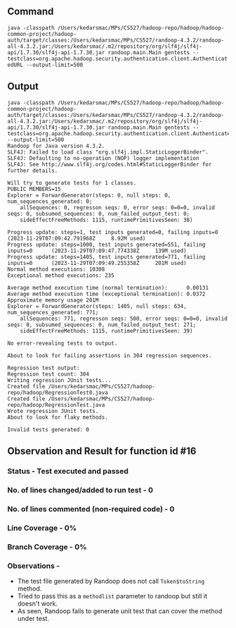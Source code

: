 ## Command

`java -classpath /Users/kedarsmac/MPs/CS527/hadoop-repo/hadoop/hadoop-common-project/hadoop-auth/target/classes:/Users/kedarsmac/MPs/CS527/randoop-4.3.2/randoop-all-4.3.2.jar:/Users/kedarsmac/.m2/repository/org/slf4j/slf4j-api/1.7.30/slf4j-api-1.7.30.jar randoop.main.Main gentests --testclass=org.apache.hadoop.security.authentication.client.AuthenticatedURL --output-limit=500`

## Output

```
java -classpath /Users/kedarsmac/MPs/CS527/hadoop-repo/hadoop/hadoop-common-project/hadoop-auth/target/classes:/Users/kedarsmac/MPs/CS527/randoop-4.3.2/randoop-all-4.3.2.jar:/Users/kedarsmac/.m2/repository/org/slf4j/slf4j-api/1.7.30/slf4j-api-1.7.30.jar randoop.main.Main gentests --testclass=org.apache.hadoop.security.authentication.client.AuthenticatedURL --output-limit=500
Randoop for Java version 4.3.2.
SLF4J: Failed to load class "org.slf4j.impl.StaticLoggerBinder".
SLF4J: Defaulting to no-operation (NOP) logger implementation
SLF4J: See http://www.slf4j.org/codes.html#StaticLoggerBinder for further details.

Will try to generate tests for 1 classes.
PUBLIC MEMBERS=15
Explorer = ForwardGenerator(steps: 0, null steps: 0, num_sequences_generated: 0;
    allSequences: 0, regresson seqs: 0, error seqs: 0=0=0, invalid seqs: 0, subsumed_sequences: 0, num_failed_output_test: 0;
    sideEffectFreeMethods: 1115, runtimePrimitivesSeen: 38)

Progress update: steps=1, test inputs generated=0, failing inputs=0      (2023-11-29T07:09:42.791968Z     8.92M used)
Progress update: steps=1000, test inputs generated=551, failing inputs=0      (2023-11-29T07:09:47.774338Z     139M used)
Progress update: steps=1405, test inputs generated=771, failing inputs=0      (2023-11-29T07:09:49.255358Z     201M used)
Normal method executions: 10308
Exceptional method executions: 235

Average method execution time (normal termination):      0.00131
Average method execution time (exceptional termination): 0.0372
Approximate memory usage 201M
Explorer = ForwardGenerator(steps: 1405, null steps: 634, num_sequences_generated: 771;
    allSequences: 771, regresson seqs: 500, error seqs: 0=0=0, invalid seqs: 0, subsumed_sequences: 0, num_failed_output_test: 271;
    sideEffectFreeMethods: 1115, runtimePrimitivesSeen: 39)

No error-revealing tests to output.

About to look for failing assertions in 304 regression sequences.

Regression test output:
Regression test count: 304
Writing regression JUnit tests...
Created file /Users/kedarsmac/MPs/CS527/hadoop-repo/hadoop/RegressionTest0.java
Created file /Users/kedarsmac/MPs/CS527/hadoop-repo/hadoop/RegressionTest.java
Wrote regression JUnit tests.
About to look for flaky methods.

Invalid tests generated: 0
```

## Observation and Result for function id #16

### Status - Test executed and passed

### No. of lines changed/added to run test - 0

### No. of lines commented (non-required code) - 0

### Line Coverage - 0%

### Branch Coverage - 0%

### Observations -

- The test file generated by Randoop does not call `Token$toString` method.
- Tried to pass this as a `methodlist` parameter to randoop but still it doesn't work.
- As seen, Randoop fails to generate unit test that can cover the method under test.
